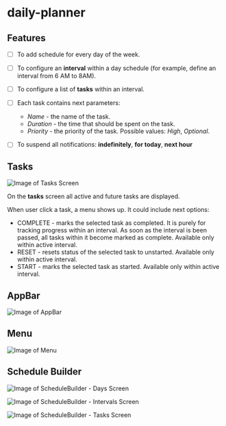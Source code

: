 # daily-planner

## Features

- [ ] To add schedule for every day of the week.
- [ ] To configure an **interval** within a day schedule (for example, define an interval from 6 AM to 8AM).
- [ ] To configure a list of **tasks** within an interval.
- [ ] Each task contains next parameters:
  - *Name* - the name of the task.
  - *Duration* - the time that should be spent on the task.
  - *Priority* - the priority of the task. Possible values: *High*, *Optional*.
- [ ] To suspend all notifications: **indefinitely**, **for today**, **next hour**


## Tasks

![Image of Tasks Screen](/design/mockups/TasksScreen.png)

On the **tasks** screen all active and future tasks are displayed.

When user click a task, a menu shows up. It could include next options:
- COMPLETE - marks the selected task as completed. It is purely for tracking progress within an interval. As soon as the interval is been passed, all tasks within it become marked as complete. Available only within active interval.
- RESET - resets status of the selected task to unstarted. Available only within active interval.
- START - marks the selected task as started. Available only within active interval.


## AppBar

![Image of AppBar](/design/mockups/AppBar.png)


## Menu

![Image of Menu](/design/mockups/Menu.png)


## Schedule Builder

![Image of ScheduleBuilder - Days Screen](/design/mockups/ScheduleBuilder_Days.png)

![Image of ScheduleBuilder - Intervals Screen](/design/mockups/ScheduleBuilder_Intervals.png)

![Image of ScheduleBuilder - Tasks Screen](/design/mockups/ScheduleBuilder_Tasks.png)


